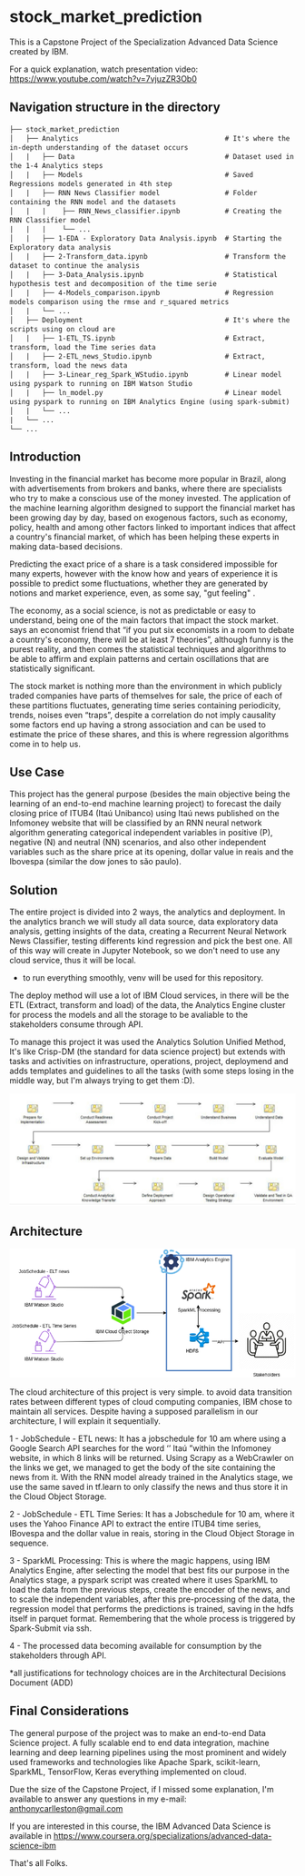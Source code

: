 # stock_market_prediction

This is a Capstone Project of the Specialization Advanced Data Science created by IBM.


For a quick explanation, watch presentation video: https://www.youtube.com/watch?v=7vjuzZR3Ob0
## Navigation structure in the directory


    ├── stock_market_prediction            
    │   ├── Analytics                                    # It's where the in-depth understanding of the dataset occurs
    │   |   ├── Data                                     # Dataset used in the 1-4 Analytics steps
    │   |   ├── Models                                   # Saved Regressions models generated in 4th step
    │   |   ├── RNN News Classifier model                # Folder containing the RNN model and the datasets
    │   |   |    ├── RNN_News_classifier.ipynb           # Creating the RNN Classifier model
    |   |   |    └── ...
    │   |   ├── 1-EDA - Exploratory Data Analysis.ipynb  # Starting the Exploratory data analysis
    │   |   ├── 2-Transform_data.ipynb                   # Transform the dataset to continue the analysis
    │   |   ├── 3-Data_Analysis.ipynb                    # Statistical hypothesis test and decomposition of the time serie
    │   |   ├── 4-Models_comparison.ipynb                # Regression models comparison using the rmse and r_squared metrics
    │   |   └── ...         
    │   ├── Deployment                                   # It's where the scripts using on cloud are 
    │   |   ├── 1-ETL_TS.ipynb                           # Extract, transform, load the Time series data
    │   |   ├── 2-ETL_news_Studio.ipynb                  # Extract, transform, load the news data
    │   |   ├── 3-Linear_reg_Spark_WStudio.ipynb         # Linear model using pyspark to running on IBM Watson Studio  
    │   |   ├── ln_model.py                              # Linear model using pyspark to running on IBM Analytics Engine (using spark-submit)
    │   |   └── ...         
    |   └── ... 
    └── ... 


## Introduction

Investing in the financial market has become more popular in Brazil, along with advertisements from brokers and banks, where there are specialists who try to make a conscious use of the money invested. The application of the machine learning algorithm designed to support the financial market has been growing day by day, based on exogenous factors, such as economy, policy, health and among other factors linked to important indices that affect a country's financial market, of which has been helping these experts in making data-based decisions.

Predicting the exact price of a share is a task considered impossible for many experts, however with the know how and years of experience it is possible to predict some fluctuations, whether they are generated by notions and market experience, even, as some say, "gut feeling" .

The economy, as a social science, is not as predictable or easy to understand, being one of the main factors that impact the stock market. says an economist friend that “if you put six economists in a room to debate a country's economy, there will be at least 7 theories”, although funny is the purest reality, and then comes the statistical techniques and algorithms to be able to affirm and explain patterns and certain oscillations that are statistically significant.

The stock market is nothing more than the environment in which publicly traded companies have parts of themselves for sale, the price of each of these partitions fluctuates, generating time series containing periodicity, trends, noises even “traps”, despite a correlation do not imply causality some factors end up having a strong association and can be used to estimate the price of these shares, and this is where regression algorithms come in to help us.

## Use Case

This project has the general purpose (besides the main objective being the learning of an end-to-end machine learning project) to forecast the daily closing price of ITUB4 (Itaú Unibanco) using Itaú news published on the Infomoney website that will be classified by an RNN neural network algorithm generating categorical independent variables in positive (P), negative (N) and neutral (NN) scenarios, and also other independent variables such as the share price at its opening, dollar value in reais and the Ibovespa (similar the dow jones to são paulo).

## Solution

The entire project is divided into 2 ways, the analytics and deployment. In the analytics branch we will study all data source, data exploratory data analysis, getting insights of the data, creating a Recurrent Neural Network News Classifier, testing differents kind regression and pick the best one. All of this way will create in Jupyter Notebook, so we don't need to use any cloud service, thus it will be local. 
* to run everything smoothly, venv will be used for this repository.

The deploy method will use a lot of IBM Cloud services, in there will be the ETL (Extract, transform and load) of the data, the Analytics Engine cluster for process the models and all the storage to be avaliable to the stakeholders consume through API.

To manage this project it was used the Analytics Solution Unified Method, It's like Crisp-DM (the standard for data science project) but extends with  tasks and activities on infrastructure, operations, project, deploymend and adds templates and guidelines to all the tasks (with some steps losing in the middle way, but I'm always trying to get them :D).

![](https://github.com/carlleston/stock_market_prediction/blob/master/asum-process-detail.jpg)

## Architecture

![](https://github.com/carlleston/stock_market_prediction/blob/master/architecture.png)

The cloud architecture of this project is very simple. to avoid data transition rates between different types of cloud computing companies, IBM chose to maintain all services.
Despite having a supposed parallelism in our architecture, I will explain it sequentially.

1 - JobSchedule - ETL news: It has a jobschedule for 10 am where using a Google Search API searches for the word ‘’ Itaú ”within the Infomoney website, in which 8 links will be returned.
 Using Scrapy as a WebCrawler on the links we get, we managed to get the body of the site containing the news from it.
With the RNN model already trained in the Analytics stage, we use the same saved in tf.learn to only classify the news and thus store it in the Cloud Object Storage.

2 - JobSchedule - ETL Time Series: It has a Jobschedule for 10 am, where it uses the Yahoo Finance API to extract the entire ITUB4 time series, IBovespa and the dollar value in reais, storing in the Cloud Object Storage in sequence.

3 - SparkML Processing: This is where the magic happens, using IBM Analytics Engine, after selecting the model that best fits our purpose in the Analytics stage, a pyspark script was created where it uses SparkML to load the data from the previous steps, create the encoder of the news, and to scale the independent variables, after this pre-processing of the data, the regression model that performs the predictions is trained, saving in the hdfs itself in parquet format. Remembering that the whole process is triggered by Spark-Submit via ssh.

4 - The processed data becoming available for consumption by the stakeholders through API.

*all justifications for technology choices are in the Architectural Decisions Document (ADD)


## Final Considerations

The general purpose of the project was to make an end-to-end Data Science project. A fully scalable end to end data integration, machine learning and deep learning pipelines using the most prominent and widely used frameworks and technologies like Apache Spark, scikit-learn, SparkML, TensorFlow, Keras everything implemented on cloud.

Due the size of the Capstone Project, if I missed some explanation, I'm available to answer any questions in my e-mail: anthonycarlleston@gmail.com

If you are interested in this course, the IBM Advanced Data Science is available in https://www.coursera.org/specializations/advanced-data-science-ibm



That's all Folks.


